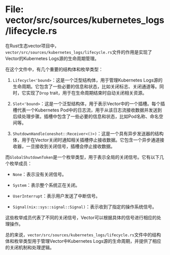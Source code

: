 # File: vector/src/sources/kubernetes_logs/lifecycle.rs

在Rust生态vector项目中，`vector/src/sources/kubernetes_logs/lifecycle.rs`文件的作用是实现了Vector的Kubernetes Logs源的生命周期管理。

在这个文件中，有几个重要的结构体和枚举类型：

1. `Lifecycle<'bound>`：这是一个泛型结构体，用于管理Kubernetes Logs源的生命周期。它包含了一些必要的信息和状态，比如关闭标志、关闭通道等。同时，它实现了`Drop` trait，用于在生命周期结束时自动关闭相关资源。

2. `Slot<'bound>`：这是一个泛型结构体，用于表示Vector中的一个插槽。每个插槽代表一个Kubernetes Pod中的日志流，用于从该日志流接收数据并发送到后续处理步骤。插槽中包含了一些必要的信息和状态，比如Pod名称、命名空间等。

3. `ShutdownHandle(oneshot::Receiver<()>)`：这是一个具有异步发送器的结构体，用于在Vector关闭时通知相关插槽停止接收数据。它包含一个异步通道接收器，一旦接收到关闭信号，插槽会停止接收数据。

而`GlobalShutdownToken`是一个枚举类型，用于表示全局的关闭信号。它有以下几个枚举成员：

- `None`：表示没有关闭信号。

- `System`：表示整个系统正在关闭。

- `UserInterrupt`：表示用户发送了中断信号。

- `Signal(nix::sys::signal::Signal)`：表示收到了指定的操作系统信号。

这些枚举成员代表了不同的关闭信号，Vector可以根据具体的信号进行相应的处理操作。

总的来说，`vector/src/sources/kubernetes_logs/lifecycle.rs`文件中的结构体和枚举类型用于管理Vector中Kubernetes Logs源的生命周期，并提供了相应的关闭机制和处理逻辑。

